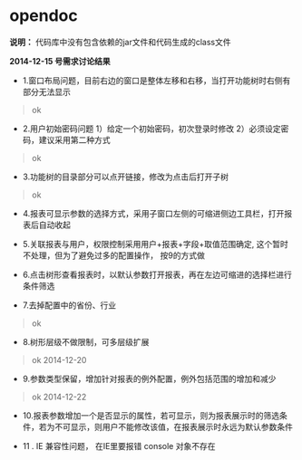 opendoc
=======

 **说明：**
 代码库中没有包含依赖的jar文件和代码生成的class文件


**2014-12-15 号需求讨论结果**

  - 1.窗口布局问题，目前右边的窗口是整体左移和右移，当打开功能树时右侧有部分无法显示
>   ok
  
  - 2.用户初始密码问题 1）给定一个初始密码，初次登录时修改  2）必须设定密码，建议采用第二种方式
>   ok
  
  - 3.功能树的目录部分可以点开链接，修改为点击后打开子树
>   ok
  
  - 4.报表可显示参数的选择方式，采用子窗口左侧的可缩进侧边工具栏，打开报表后自动收起

  - 5.关联报表与用户，权限控制采用用户+报表+字段+取值范围确定,
      这个暂时不处理，但为了避免过多的配置操作， 按9的方式做
  

  - 6.点击树形查看报表时，以默认参数打开报表，再在左边可缩进的选择栏进行条件筛选

  - 7.去掉配置中的省份、行业
>   ok
  
  - 8.树形层级不做限制，可多层级扩展
>   ok 2014-12-20
  
  - 9.参数类型保留，增加针对报表的例外配置，例外包括范围的增加和减少
>   ok 2014-12-22

  - 10.报表参数增加一个是否显示的属性，若可显示，则为报表展示时的筛选条件，若为不可显示，则用户不能修改该值，在报表展示时永远为默认参数条件

  -  11 . IE 兼容性问题， 在IE里要报错 console 对象不存在
 


